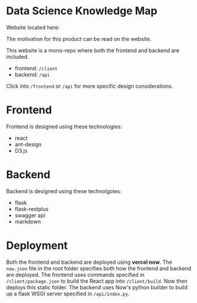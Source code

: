 # Data Science Knowledge Map

Website located here: 

The motivation for this product can be read on the website.

This website is a mono-repo where both the frontend and backend are included.
- frontend: `/client`
- backend: `/api`

Click into `/frontend` or `/api` for more specific design considerations.

# Frontend
Frontend is designed using these technologies:
- react
- ant-design
- D3.js

# Backend
Backend is designed using these technolgoies:
- flask
- flask-restplus
- swagger api
- markdown

# Deployment
Both the frontend and backend are deployed using **vercel now**. The `now.json` file in the root folder specifies both how 
the frontend and backend are deployed.
The frontend uses commands specified in `/client/package.json` to build the React app into `/client/build`. Now then deploys this static
folder.
The backend uses Now's python builder to build up a flask WSGI server specified in `/api/index.py`.
